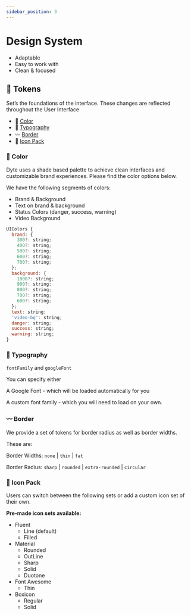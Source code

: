 ```yaml
---
sidebar_position: 3
---
```


# Design System

- Adaptable 
- Easy to work with
- Clean & focused

## 🌈 Tokens
Set’s the foundations of the interface. These changes are reflected throughout the User Interface

- 🎨 [Color](/ui-kit/design#-color)
- 📝 [Typography](/ui-kit/design#-typography)
- 〰️ [Border](/ui-kit/design#%EF%B8%8F-border)
- 🔔 [Icon Pack](/ui-kit/design#-icon-pack)

### 🎨 Color

Dyte uses a shade based palette to achieve clean interfaces and customizable brand experiences. Please find the color options below.

We have the following segments of colors:

- Brand & Background
- Text on brand & background
- Status Colors (danger, success, warning)
- Video Background

```js
UIColors {
  brand: {
    300?: string;
    400?: string;
    500?: string;
    600?: string;
    700?: string;
  };
  background: {
    1000?: string;
    900?: string;
    800?: string;
    700?: string;
    600?: string;
  };
  text: string;
  'video-bg': string;
  danger: string;
  success: string;
  warning: string;
}
```

### 📝 Typography

`fontFamily` and `googleFont`

You can specify either

A Google Font - which will be loaded automatically for you

A custom font family - which you will need to load on your own.

### 〰️ Border 

We provide a set of tokens for border radius as well as border widths.

These are:

Border Widths: `none` | `thin` | `fat`

Border Radius: `sharp` | `rounded` | `extra-rounded` | `circular`


### 🔔 Icon Pack

Users can switch between the following sets or add a custom icon set of their own. 

**Pre-made icon sets available:**

- Fluent
    - Line (default)
    - Filled
- Material
    - Rounded
    - OutLine
    - Sharp
    - Solid
    - Duotone
- Font Awesome
    - Thin
- Boxicon
    - Regular
    - Solid